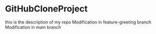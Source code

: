 # GitHubCloneProject
this is the description of my repo
Modification in feature-greeting branch
 Modification in main branch